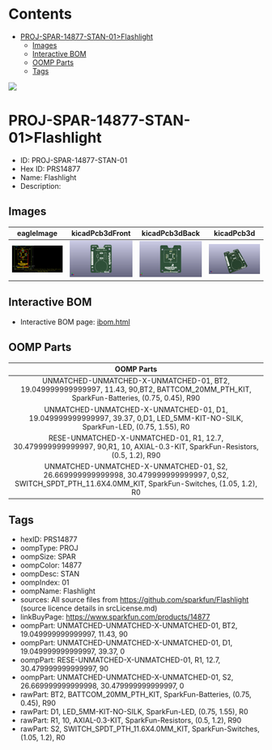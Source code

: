 



Contents
========

* [PROJ-SPAR-14877-STAN-01>Flashlight](#proj-spar-14877-stan-01flashlight)
	* [Images](#images)
	* [Interactive BOM](#interactive-bom)
	* [OOMP Parts](#oomp-parts)
	* [Tags](#tags)
  
![][im]
# PROJ-SPAR-14877-STAN-01>Flashlight

- ID: PROJ-SPAR-14877-STAN-01
- Hex ID: PRS14877
- Name: Flashlight
- Description: 

## Images
  
  

|eagleImage|kicadPcb3dFront|kicadPcb3dBack|kicadPcb3d|
| :---: | :---: | :---: | :---: |
|[![eagleImage](eagleImage_140.png)](eagleImage_600.png)|[![kicadPcb3dFront](kicadPcb3dFront_140.png)](kicadPcb3dFront_600.png)|[![kicadPcb3dBack](kicadPcb3dBack_140.png)](kicadPcb3dBack_600.png)|[![kicadPcb3d](kicadPcb3d_140.png)](kicadPcb3d_600.png)|

## Interactive BOM

- Interactive BOM page: [ibom.html](kicad/bom/ibom.html)

## OOMP Parts
  

|OOMP Parts|
| :---: |
|UNMATCHED-UNMATCHED-X-UNMATCHED-01, BT2, 19.049999999999997, 11.43, 90,BT2, BATTCOM_20MM_PTH_KIT, SparkFun-Batteries, (0.75, 0.45), R90|
|UNMATCHED-UNMATCHED-X-UNMATCHED-01, D1, 19.049999999999997, 39.37, 0,D1, LED_5MM-KIT-NO-SILK, SparkFun-LED, (0.75, 1.55), R0|
|RESE-UNMATCHED-X-UNMATCHED-01, R1, 12.7, 30.479999999999997, 90,R1, 10, AXIAL-0.3-KIT, SparkFun-Resistors, (0.5, 1.2), R90|
|UNMATCHED-UNMATCHED-X-UNMATCHED-01, S2, 26.669999999999998, 30.479999999999997, 0,S2, SWITCH_SPDT_PTH_11.6X4.0MM_KIT, SparkFun-Switches, (1.05, 1.2), R0|

## Tags

- hexID: PRS14877
- oompType: PROJ
- oompSize: SPAR
- oompColor: 14877
- oompDesc: STAN
- oompIndex: 01
- oompName: Flashlight
- sources: All source files from https://github.com/sparkfun/Flashlight (source licence details in srcLicense.md)
- linkBuyPage: https://www.sparkfun.com/products/14877
- oompPart: UNMATCHED-UNMATCHED-X-UNMATCHED-01, BT2, 19.049999999999997, 11.43, 90
- oompPart: UNMATCHED-UNMATCHED-X-UNMATCHED-01, D1, 19.049999999999997, 39.37, 0
- oompPart: RESE-UNMATCHED-X-UNMATCHED-01, R1, 12.7, 30.479999999999997, 90
- oompPart: UNMATCHED-UNMATCHED-X-UNMATCHED-01, S2, 26.669999999999998, 30.479999999999997, 0
- rawPart: BT2, BATTCOM_20MM_PTH_KIT, SparkFun-Batteries, (0.75, 0.45), R90
- rawPart: D1, LED_5MM-KIT-NO-SILK, SparkFun-LED, (0.75, 1.55), R0
- rawPart: R1, 10, AXIAL-0.3-KIT, SparkFun-Resistors, (0.5, 1.2), R90
- rawPart: S2, SWITCH_SPDT_PTH_11.6X4.0MM_KIT, SparkFun-Switches, (1.05, 1.2), R0



[im]: kicadPcb3d_450.png
